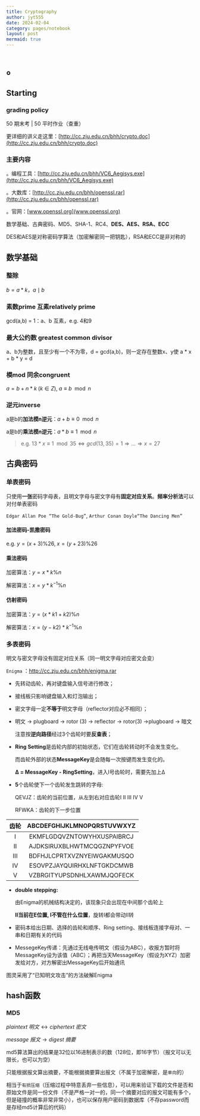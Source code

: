 ```yaml
---
title: Cryptography
author: jyt555
date: 2024-02-04
category: pages/notebook
layout: post
mermaid: true
---
```


# 。

## Starting

### grading policy

50 期末考 | 50 平时作业（查重）

更详细的讲义走这里：[http://cc.zju.edu.cn/bhh/crypto.doc](http://cc.zju.edu.cn/bhh/crypto.doc)

### 主要内容

。编程工具：[http://cc.zju.edu.cn/bhh/VC6_Aegisys.exe](http://cc.zju.edu.cn/bhh/VC6_Aegisys.exe)

。大数库：[http://cc.zju.edu.cn/bhh/openssl.rar](http://cc.zju.edu.cn/bhh/openssl.rar)

。官网：[www.openssl.org](www.openssl.org)

数学基础、古典密码、MD5、SHA-1、RC4、**DES、AES、RSA、ECC**

DES和AES是对称密码学算法（加密解密同一把钥匙），RSA和ECC是非对称的

## 数学基础

### 整除

$b = a * k，a \mid b$

### 素数prime 互素relatively prime

gcd(a,b) = 1：a、b 互素，e.g. 4和9

### 最大公约数 greatest common divisor

a、b为整数，且至少有一个不为零，d = gcd(a,b)，则一定存在整数x、y使 a * x + b * y = d

### 模mod 同余congruent

$a=b+n*k\;(k\in Z),\;a\equiv b\mod n$

### 逆元inverse

a是b的**加法模n逆元**：$a+b\equiv 0 \mod n$

a是b的**乘法模n逆元**：$a*b\equiv 1\mod n$

> e.g. $13*x\equiv 1\mod 35 \Leftrightarrow gcd(13,35)=1\Rightarrow \dots\Rightarrow x=27$

## 古典密码

### 单表密码

只使用**一张**密码字母表，且明文字母与密文字母有**固定对应关系**。**频率分析法**可以对付单表密码

`Edgar Allan Poe “The Gold-Bug”`, `Arthur Conan Doyle“The Dancing Men”`

#### 加法密码-凯撒密码

e.g. $y=(x+3)\% 26,\;x=(y+23)\%26$

#### 乘法密码

加密算法：$y=x*k\%n$

解密算法：$x=y*k^{-1}\%n$

#### 仿射密码

加密算法：$y=(x*k1+k2)\%n$

解密算法：$x=(y-k2)*k^{-1}\%n$

### 多表密码

明文与密文字母没有固定对应关系（同一明文字母对应密文会变）

`Enigma` ：http://cc.zju.edu.cn/bhh/enigma.rar

* 先转动齿轮，再对键盘输入信号进行修改；

* 接线板只影响键盘输入和灯泡输出；

* 密文字母一定**不等于**明文字母（reflector对应必不相同）；

* 明文 -> plugboard -> rotor (3) -> reflector -> rotor(3) ->plugboard -> 暗文
  
  注意按**逆向路径**经过3个齿轮时要**反查表**；
  
* **Ring Setting**是齿轮内部的初始状态，它们在齿轮转动时不会发生变化。
  
  而齿轮外部的状态**MessageKey**是会随每一次按键而发生变化的。
  
  **Δ = MessageKey - RingSetting**，进入I号齿轮时，需要先加上Δ
  
* **5**个齿轮使下一个齿轮发生跳转的字母:
  
  QEVJZ：齿轮的当前位置，从左到右对应齿轮I II III IV V
  
  RFWKA：齿轮的下一步位置

| 齿轮 | ABCDEFGHIJKLMNOPQRSTUVWXYZ |
| :--: | :------------------------: |
|  I   | EKMFLGDQVZNTOWYHXUSPAIBRCJ |
|  II  | AJDKSIRUXBLHWTMCQGZNPYFVOE |
| III  | BDFHJLCPRTXVZNYEIWGAKMUSQO |
|  IV  | ESOVPZJAYQUIRHXLNFTGKDCMWB |
|  V   | VZBRGITYUPSDNHLXAWMJQOFECK |

* **double stepping:** 
  
  由Enigma的机械结构决定的，该现象只会出现在中间那个齿轮上
  
  **II当前在E位置, I不管在什么位置**，旋转I都会带动II转

* 密码本给出日期、选择的齿轮和顺序、Ring setting、接线板连接字母对、一串和日期有关的代码
* MessegeKey传递：先通过无线电传明文（假设为ABC），收报方暂时将MessageKey设为该值（ABC）；再把当天MessageKey（假设为XYZ）加密发给对方，对方解密出MessageKey后开始通讯

图灵采用了“已知明文攻击”的方法破解Enigma

## hash函数

### MD5

$plaintext\;明文\leftrightarrow ciphertext\;密文$

$message\;报文\rightarrow digest\;摘要$

md5算法算出的结果是32位以16进制表示的数（128位，即16字节）（报文可以无限长，也可以为空）

只能根据报文算出摘要，不能根据摘要算出报文（不属于加密解密，是``单向``的）

相当于``有损压缩``（压缩过程中特意丢弃一些信息），可以用来验证下载的文件是否和原始文件是同一份文件（不是严格一对一的，同一个摘要对应的报文可能有多个，但是碰撞的概率非常非常小），也可以保存用户密码到数据库（不存password而是存经md5计算后的代码）

